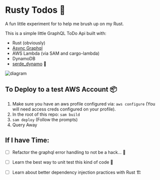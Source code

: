 # Rusty Todos 🦀

A fun little experiment for to help me brush up on my Rust.

This is a simple little GraphQL ToDo Api built with:

- Rust (obviously)
- [Async Graphql](https://github.com/async-graphql/async-graphql)
- AWS Lambda (via SAM and cargo-lambda)
- DynamoDB
- [serde_dynamo](https://github.com/zenlist/serde_dynamo) 🙂

![diagram](https://github.com/charlesbthomas/rusty-todos/assets/20322135/add5847c-71dd-4fe2-9227-4f11eebef9cd)


## To Deploy to a test AWS Account 📦
1) Make sure you have an aws profile configured via: `aws configure` (You will need access creds configured on your profile).
2) In the root of this repo: `sam build`
3) `sam deploy` (Follow the prompts)
4) Query Away

## If I have Time:
- [ ] Refactor the graphql error handling to not be a hack... 🙈
- [ ] Learn the best way to unit test this kind of code 🧪
- [ ] Learn about better dependency injection practices with Rust 🏗️

